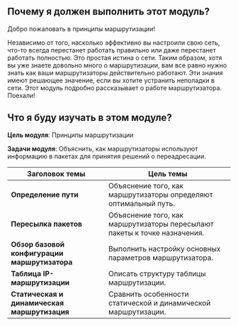 <!-- 14.0.1 -->
## Почему я должен выполнить этот модуль?

Добро пожаловать в принципы маршрутизации!

Независимо от того, насколько эффективно вы настроили свою сеть, что-то всегда перестанет работать правильно или даже перестанет работать полностью. Это простая истина о сети. Таким образом, хотя вы уже знаете довольно много о маршрутизации, вам все равно нужно знать как ваши маршрутизаторы действительно работают. Эти знания имеют решающее значение, если вы хотите устранить неполадки в сети. Этот модуль подробно рассказывает о работе маршрутизатора. Поехали!

<!-- 14.0.2 -->
## Что я буду изучать в этом модуле?

**Цель модуля**: Принципы маршрутизации

**Задачи модуля**: Объяснить, как маршрутизаторы используют информацию в пакетах для принятия решений о переадресации.

| **Заголовок темы** | **Цель темы** |
| --- | --- |
| **Определение пути** | Объяснение того, как маршрутизаторы определяют оптимальный путь. |
| **Пересылка пакетов** | Объяснение того, как маршрутизаторы пересылают пакеты к точке назначения. |
| **Обзор базовой конфигурации маршрутизатора** | Выполнить настройку основных параметров маршрутизатора. |
| **Таблица IP-маршрутизации** | Описать структуру таблицы маршрутизации. |
| **Статическая и динамическая маршрутизация** | Сравнить особенности статической и динамической маршрутизации. |